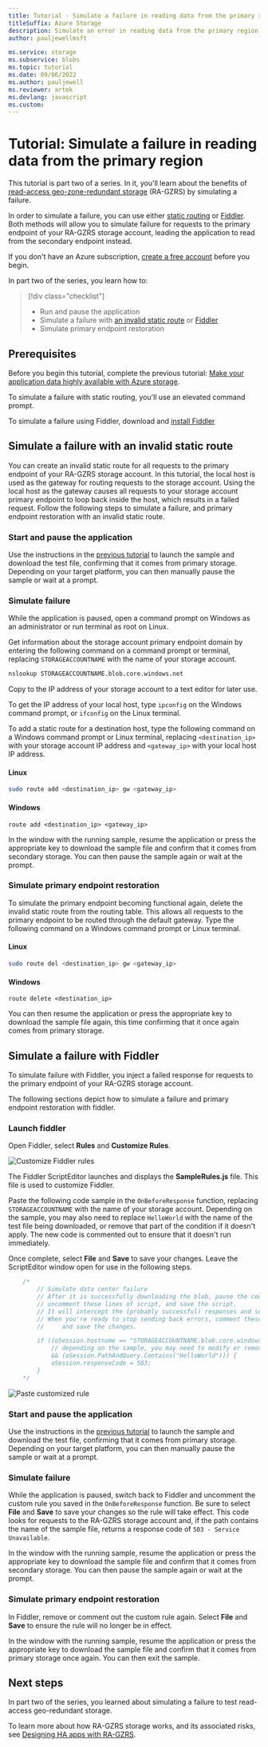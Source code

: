 ```yaml
---
title: Tutorial - Simulate a failure in reading data from the primary region
titleSuffix: Azure Storage
description: Simulate an error in reading data from the primary region when the storage account is configured for read-access geo-zone-redundant storage (RA-GZRS).
author: pauljewellmsft

ms.service: storage
ms.subservice: blobs
ms.topic: tutorial
ms.date: 09/06/2022
ms.author: pauljewell
ms.reviewer: artek
ms.devlang: javascript
ms.custom:
---
```


# Tutorial: Simulate a failure in reading data from the primary region

This tutorial is part two of a series. In it, you'll learn about the benefits of [read-access geo-zone-redundant storage](../common/storage-redundancy.md) (RA-GZRS) by simulating a failure.

In order to simulate a failure, you can use either [static routing](#simulate-a-failure-with-an-invalid-static-route) or [Fiddler](#simulate-a-failure-with-fiddler). Both methods will allow you to simulate failure for requests to the primary endpoint of your RA-GZRS storage account, leading the application to read from the secondary endpoint instead.

If you don't have an Azure subscription, [create a free account](https://azure.microsoft.com/free/) before you begin.

In part two of the series, you learn how to:

> [!div class="checklist"]
> - Run and pause the application
> - Simulate a failure with [an invalid static route](#simulate-a-failure-with-an-invalid-static-route) or [Fiddler](#simulate-a-failure-with-fiddler)
> - Simulate primary endpoint restoration

## Prerequisites

Before you begin this tutorial, complete the previous tutorial: [Make your application data highly available with Azure storage][previous-tutorial].

To simulate a failure with static routing, you'll use an elevated command prompt.

To simulate a failure using Fiddler, download and [install Fiddler](https://www.telerik.com/download/fiddler)

## Simulate a failure with an invalid static route

You can create an invalid static route for all requests to the primary endpoint of your RA-GZRS storage account. In this tutorial, the local host is used as the gateway for routing requests to the storage account. Using the local host as the gateway causes all requests to your storage account primary endpoint to loop back inside the host, which results in a failed request. Follow the following steps to simulate a failure, and primary endpoint restoration with an invalid static route.

### Start and pause the application

Use the instructions in the [previous tutorial][previous-tutorial] to launch the sample and download the test file, confirming that it comes from primary storage. Depending on your target platform, you can then manually pause the sample or wait at a prompt.

### Simulate failure

While the application is paused, open a command prompt on Windows as an administrator or run terminal as root on Linux.

Get information about the storage account primary endpoint domain by entering the following command on a command prompt or terminal, replacing `STORAGEACCOUNTNAME` with the name of your storage account.

```bash
nslookup STORAGEACCOUNTNAME.blob.core.windows.net
```

Copy to the IP address of your storage account to a text editor for later use.

To get the IP address of your local host, type `ipconfig` on the Windows command prompt, or `ifconfig` on the Linux terminal.

To add a static route for a destination host, type the following command on a Windows command prompt or Linux terminal, replacing `<destination_ip>` with your storage account IP address and `<gateway_ip>` with your local host IP address.

#### Linux

```bash
sudo route add <destination_ip> gw <gateway_ip>
```

#### Windows

```console
route add <destination_ip> <gateway_ip>
```

In the window with the running sample, resume the application or press the appropriate key to download the sample file and confirm that it comes from secondary storage. You can then pause the sample again or wait at the prompt.

### Simulate primary endpoint restoration

To simulate the primary endpoint becoming functional again, delete the invalid static route from the routing table. This allows all requests to the primary endpoint to be routed through the default gateway. Type the following command on a Windows command prompt or Linux terminal.

#### Linux

```bash
sudo route del <destination_ip> gw <gateway_ip>
```

#### Windows

```console
route delete <destination_ip>
```

You can then resume the application or press the appropriate key to download the sample file again, this time confirming that it once again comes from primary storage.

## Simulate a failure with Fiddler

To simulate failure with Fiddler, you inject a failed response for requests to the primary endpoint of your RA-GZRS storage account.

The following sections depict how to simulate a failure and primary endpoint restoration with fiddler.

### Launch fiddler

Open Fiddler, select **Rules** and **Customize Rules**.

![Customize Fiddler rules](media/simulate-primary-region-failure/figure1.png)

The Fiddler ScriptEditor launches and displays the **SampleRules.js** file. This file is used to customize Fiddler.

Paste the following code sample in the `OnBeforeResponse` function, replacing `STORAGEACCOUNTNAME` with the name of your storage account. Depending on the sample, you may also need to replace `HelloWorld` with the name of the test file being downloaded, or remove that part of the condition if it doesn't apply. The new code is commented out to ensure that it doesn't run immediately.

Once complete, select **File** and **Save** to save your changes. Leave the ScriptEditor window open for use in the following steps.

```javascript
    /*
        // Simulate data center failure
        // After it is successfully downloading the blob, pause the code in the sample,
        // uncomment these lines of script, and save the script.
        // It will intercept the (probably successful) responses and send back a 503 error.
        // When you're ready to stop sending back errors, comment these lines of script out again
        //     and save the changes.

        if ((oSession.hostname == "STORAGEACCOUNTNAME.blob.core.windows.net")
            // depending on the sample, you may need to modify or remove the line below
            && (oSession.PathAndQuery.Contains("HelloWorld"))) {
            oSession.responseCode = 503;
        }
    */
```

![Paste customized rule](media/simulate-primary-region-failure/figure2.png)

### Start and pause the application

Use the instructions in the [previous tutorial][previous-tutorial] to launch the sample and download the test file, confirming that it comes from primary storage. Depending on your target platform, you can then manually pause the sample or wait at a prompt.

### Simulate failure

While the application is paused, switch back to Fiddler and uncomment the custom rule you saved in the `OnBeforeResponse` function. Be sure to select **File** and **Save** to save your changes so the rule will take effect. This code looks for requests to the RA-GZRS storage account and, if the path contains the name of the sample file, returns a response code of `503 - Service Unavailable`.

In the window with the running sample, resume the application or press the appropriate key to download the sample file and confirm that it comes from secondary storage. You can then pause the sample again or wait at the prompt.

### Simulate primary endpoint restoration

In Fiddler, remove or comment out the custom rule again. Select **File** and **Save** to ensure the rule will no longer be in effect.

In the window with the running sample, resume the application or press the appropriate key to download the sample file and confirm that it comes from primary storage once again. You can then exit the sample.

## Next steps

In part two of the series, you learned about simulating a failure to test read-access geo-redundant storage.

To learn more about how RA-GZRS storage works, and its associated risks, see [Designing HA apps with RA-GZRS](../common/geo-redundant-design.md).

[previous-tutorial]: storage-create-geo-redundant-storage.md
